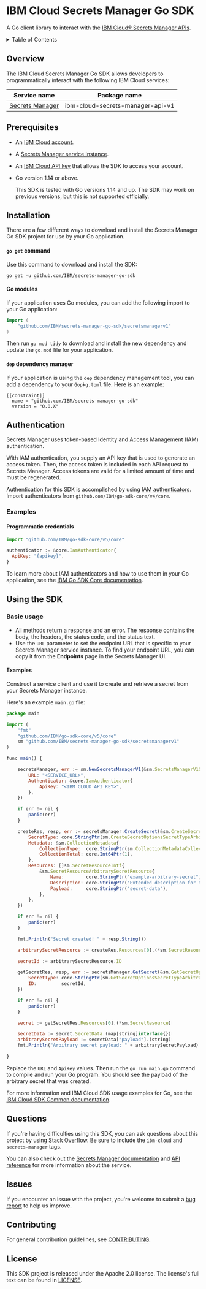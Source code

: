 # IBM Cloud Secrets Manager Go SDK

A Go client library to interact with the [IBM Cloud® Secrets Manager APIs](https://cloud.ibm.com/apidocs/secrets-manager).

<details>
<summary>Table of Contents</summary>

* [Overview](#overview)
* [Prerequisites](#prerequisites)
* [Installation](#installation)
* [Authentication](#authentication)
* [Using the SDK](#using-the-sdk)
* [Questions](#questions)
* [Issues](#issues)
* [Contributing](#contributing)
* [License](#license)
</details>

## Overview

The IBM Cloud Secrets Manager Go SDK allows developers to programmatically interact with the following IBM Cloud services:

Service name | Package name
--- | --- 
[Secrets Manager](https://cloud.ibm.com/apidocs/secrets-manager)  | ibm-cloud-secrets-manager-api-v1 

## Prerequisites

- An [IBM Cloud account](https://cloud.ibm.com/registration).
- A [Secrets Manager service instance](https://cloud.ibm.com/catalog/services/secrets-manager).
- An [IBM Cloud API key](https://cloud.ibm.com/iam/apikeys) that allows the SDK to access your account. 
- Go version 1.14 or above.

  This SDK is tested with Go versions 1.14 and up. The SDK may work on previous versions, but this is not supported officially.

## Installation

There are a few different ways to download and install the Secrets Manager Go SDK project for use by your Go application.

#### `go get` command  

Use this command to download and install the SDK:

```
go get -u github.com/IBM/secrets-manager-go-sdk
```

#### Go modules  

If your application uses Go modules, you can add the following import to your Go application:

```go
import (
	"github.com/IBM/secrets-manager-go-sdk/secretsmanagerv1"
)
```

Then run `go mod tidy` to download and install the new dependency and update the `go.mod` file for your application.

#### `dep` dependency manager 

If your application is using the `dep` dependency management tool, you can add a dependency to your `Gopkg.toml` file. Here is an example:

```
[[constraint]]
  name = "github.com/IBM/secrets-manager-go-sdk"
  version = "0.0.X"
```
## Authentication

Secrets Manager uses token-based Identity and Access Management (IAM) authentication.

With IAM authentication, you supply an API key that is used to generate an access token. Then, the access token is included in each API request to Secrets Manager. Access tokens are valid for a limited amount of time and must be regenerated.

Authentication for this SDK is accomplished by using [IAM authenticators](https://github.com/IBM/ibm-cloud-sdk-common/blob/master/README.md#authentication). Import authenticators from `github.com/IBM/go-sdk-core/v4/core`.

### Examples

#### Programmatic credentials

```js
import "github.com/IBM/go-sdk-core/v5/core"

authenticator := &core.IamAuthenticator{
  ApiKey: "{apikey}",
}
```
To learn more about IAM authenticators and how to use them in your Go application, see the [IBM Go SDK Core documentation](https://github.com/IBM/go-sdk-core/blob/master/Authentication.md).

## Using the SDK

### Basic usage

- All methods return a response and an error. The response contains the body, the headers, the status code, and the status text.
- Use the `URL` parameter to set the endpoint URL that is specific to your Secrets Manager service instance. To find your endpoint URL, you can copy it from the **Endpoints** page in the Secrets Manager UI.

#### Examples

Construct a service client and use it to create and retrieve a secret from your Secrets Manager instance.

Here's an example `main.go` file:

```js
package main

import (
    "fmt"
    "github.com/IBM/go-sdk-core/v5/core"
    sm "github.com/IBM/secrets-manager-go-sdk/secretsmanagerv1"
)

func main() {

    secretsManager, err := sm.NewSecretsManagerV1(&sm.SecretsManagerV1Options{
        URL: "<SERVICE_URL>",
        Authenticator: &core.IamAuthenticator{
            ApiKey: "<IBM_CLOUD_API_KEY>",
        },
    })

    if err != nil {
        panic(err)
    }

    createRes, resp, err := secretsManager.CreateSecret(&sm.CreateSecretOptions{
        SecretType: core.StringPtr(sm.CreateSecretOptionsSecretTypeArbitraryConst),
        Metadata: &sm.CollectionMetadata{
            CollectionType:  core.StringPtr(sm.CollectionMetadataCollectionTypeApplicationVndIBMSecretsManagerSecretJSONConst),
            CollectionTotal: core.Int64Ptr(1),
        },
        Resources: []sm.SecretResourceIntf{
            &sm.SecretResourceArbitrarySecretResource{
                Name:        core.StringPtr("example-arbitrary-secret"),
                Description: core.StringPtr("Extended description for this secret."),
                Payload:     core.StringPtr("secret-data"),
            },
        },
    })

    if err != nil {
        panic(err)
    }

    fmt.Println("Secret created! " + resp.String())

    arbitrarySecretResource := createRes.Resources[0].(*sm.SecretResource)

    secretId := arbitrarySecretResource.ID

    getSecretRes, resp, err := secretsManager.GetSecret(&sm.GetSecretOptions{
        SecretType: core.StringPtr(sm.GetSecretOptionsSecretTypeArbitraryConst),
        ID:         secretId,
    })

    if err != nil {
        panic(err)
    }

    secret := getSecretRes.Resources[0].(*sm.SecretResource)

    secretData := secret.SecretData.(map[string]interface{})
    arbitrarySecretPayload := secretData["payload"].(string)
    fmt.Println("Arbitrary secret payload: " + arbitrarySecretPayload)

}
```

Replace the `URL` and `ApiKey` values. Then run the `go run main.go` command to compile and run your Go program. You should see the payload of the arbitrary secret that was created.

For more information and IBM Cloud SDK usage examples for Go, see the [IBM Cloud SDK Common documentation](https://github.com/IBM/ibm-cloud-sdk-common/blob/master/README.md).  

## Questions

If you're having difficulties using this SDK, you can ask questions about this project by using [Stack Overflow](https://stackoverflow.com/questions/tagged/ibm-cloud+secrets-manager). Be sure to include the `ibm-cloud` and `secrets-manager` tags.

You can also check out the [Secrets Manager documentation](https://cloud.ibm.com/docs/secrets-manager) and [API reference](https://cloud.ibm.com/apidocs/secrets-manager) for more information about the service.

## Issues

If you encounter an issue with the project, you're welcome to submit a [bug report](https://github.com/IBM/secrets-manager-go-sdk/issues) to help us improve.

## Contributing

For general contribution guidelines, see [CONTRIBUTING](CONTRIBUTING.md).

## License

This SDK project is released under the Apache 2.0 license. The license's full text can be found in [LICENSE](LICENSE).
